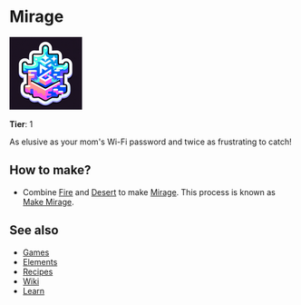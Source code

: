 # Mirage

![](../images/item.mirage.png)

**Tier**: 1

As elusive as your mom's Wi-Fi password and twice as frustrating to catch!

## How to make?

* Combine [Fire](/wiki/elements/fire) and [Desert](/wiki/elements/desert) to make [Mirage](/wiki/elements/mirage). This process is known as [Make Mirage](/wiki/recipes/make-mirage).

## See also

* [Games](/wiki/games)
* [Elements](/wiki/elements)
* [Recipes](/wiki/recipes)
* [Wiki](/wiki/index)
* [Learn](/learn/index)